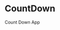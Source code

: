 # CountDown
 Count Down App
      
             
                                                             
                                                                                 
                                                                                
                                                                         
                                                           
                                     
                      
                   
    
 
   
